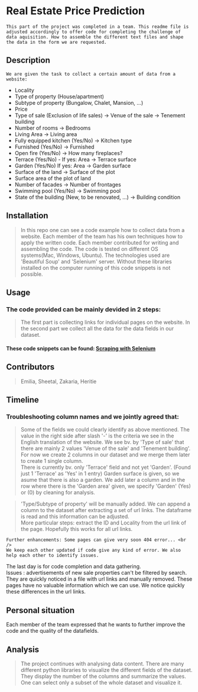 # Real Estate Price Prediction
    This part of the project was completed in a team. This readme file is adjusted accordingly to offer code for completing the challenge of data aquisition. How to assemble the different text files and shape the data in the form we are requested.
## Description
    We are given the task to collect a certain amount of data from a website:
   - Locality
   - Type of property (House/apartment)
   - Subtype of property (Bungalow, Chalet, Mansion, ...)
   - Price
   - Type of sale (Exclusion of life sales) -> Venue of the sale -> Tenement building
   - Number of rooms  -> Bedrooms
   - Living Area	->	Living area
   - Fully equipped kitchen (Yes/No)  -> Kitchen type
   - Furnished (Yes/No) ->	Furnished
   - Open fire (Yes/No)	->	How many fireplaces?
   - Terrace (Yes/No)
    -    If yes: Area -> Terrace surface
   - Garden (Yes/No)
        If yes: Area -> Garden surface
   - Surface of the land -> Surface of the plot
   - Surface area of the plot of land
   - Number of facades	-> Number of frontages
   - Swimming pool (Yes/No)	-> Swimming pool 
   - State of the building (New, to be renovated, ...)	-> Building condition
## Installation
>In this repo one can see a code example how to collect data from a website. Each member of the team has his own techniques how to apply the written code.
>Each member contributed for writing and assembling the code. The code is tested on different OS systems(Mac, Windows, Ubuntu).
>The technologies used are 'Beautiful Soup' and 'Selenium' server. Without these libraries installed on the computer running of this code snippets is not possible.
## Usage
### The code provided can be mainly devided in 2 steps:
> The first part is collecting links for individual pages on the website.
> In the second part we collect all the data for the data fields in our dataset. 
#### These code snippets can be found: [Scraping with Selenium](https://github.com/EmiliaGenadieva/real-estate-price-prediction/blob/main/data_acquisition/scraping_selenium.ipynb)
## Contributors
   > Emilia, Sheetal, Zakaria, Heritie
## Timeline
  ### Troubleshooting column names and we jointly agreed that:
  > Some of the fields we could clearly identify as above mentioned. The value in the right side after slash '-' is the criteria we see in the English translation of the website. We see bv. by 'Type of sale' that there are mainly 2 values 'Venue of the sale'	and 'Tenement building'. For now we create 2 columns in our dataset and we merge them later to create 1 single column. <br />
  > There is currently bv. only 'Terrace' field and not yet 'Garden'. (Found just 1 'Terrace' as 'Yes' in 1 entry) Garden surface is given, so we asume that there is also a garden. We add later a column and in the row where there is the 'Garden area' given, we specify 'Garden' (Yes) or (0) by cleaning for analysis. <br />
    
  > 'Type/Subtype of property' will be manually added. We can append a column to the dataset after extracting a set of url links. The dataframe is read and this information can be adjusted. <br />
   More particular steps: extract the ID and Locality from the url link of the page. Hopefully this works for all url links.
    
    Further enhancements: Some pages can give very soon 404 error... <br />
    We keep each other updated if code give any kind of error. We also help each other to identify issues.
   
 The last day is for code completion and data gathering. <br />
 Issues : advertisements of new sale properties can't be filtered by search. They are quickly noticed in a file with url links and manually removed. These pages have no valuable information which we can use. We notice quickly these differences in the url links.
    
   ## Personal situation
   Each member of the team expressed that he wants to further improve the code and the quality of the datafields. 
   ## Analysis
   >The project continues with analysing data content. There are many different python libraries to visualize the different fields of the dataset.
   >They display the number of the columns and summarize the values.
   >One can select only a subset of the whole dataset and visualize it.
    
    
